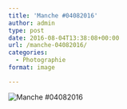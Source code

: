```yaml
---
title: 'Manche #04082016'
author: admin
type: post
date: 2016-08-04T13:38:08+00:00
url: /manche-04082016/
categories:
  - Photographie
format: image

---
```

![Manche #04082016](./IMG_2329.jpg)